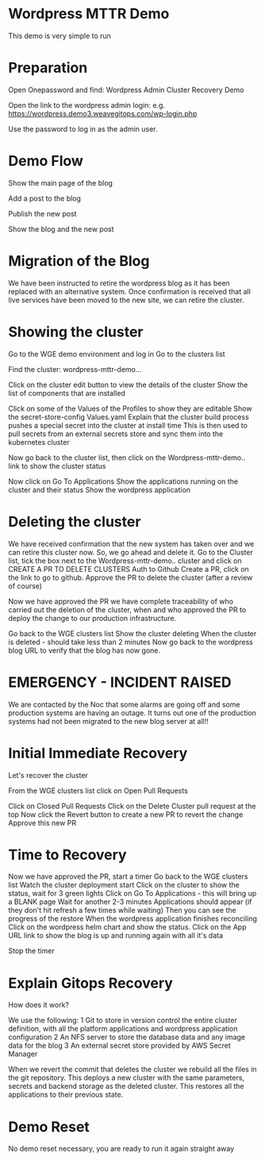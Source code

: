 # Wordpress MTTR Demo

This demo is very simple to run

# Preparation

Open Onepassword and find:
Wordpress Admin Cluster Recovery Demo

Open the link to the wordpress admin login:
e.g.
https://wordpress.demo3.weavegitops.com/wp-login.php

Use the password to log in as the admin user.

# Demo Flow

Show the main page of the blog

Add a post to the blog

Publish the new post

Show the blog and the new post

# Migration of the Blog

We have been instructed to retire the wordpress blog as it has been replaced with an alternative system.
Once confirmation is received that all live services have been moved to the new site, we can retire the cluster.

# Showing the cluster

Go to the WGE demo environment and log in
Go to the clusters list

Find the cluster: wordpress-mttr-demo...

Click on the cluster edit button to view the details of the cluster
Show the list of components that are installed

Click on some of the Values of the Profiles to show they are editable
Show the secret-store-config Values.yaml
Explain that the cluster build process pushes a special secret into the cluster at install time 
This is then used to pull secrets from an external secrets store and sync them into the kubernetes cluster

Now go back to the cluster list, then click on the Wordpress-mttr-demo.. link to show the cluster status

Now click on Go To Applications
Show the applications running on the cluster and their status
Show the wordpress application

# Deleting the cluster

We have received confirmation that the new system has taken over and we can retire this cluster now.
So, we go ahead and delete it.
Go to the Cluster list, tick the box next to the Wordpress-mttr-demo.. cluster and click on CREATE A PR TO DELETE CLUSTERS
Auth to Github
Create a PR, click on the link to go to github.
Approve the PR to delete the cluster (after a review of course)

Now we have approved the PR we have complete traceability of who carried out the deletion of the cluster, when and who approved the PR to deploy the change to our production infrastructure.

Go back to the WGE clusters list
Show the cluster deleting
When the cluster is deleted - should take less than 2 minutes
Now go back to the wordpress blog URL to verify that the blog has now gone.

# EMERGENCY - INCIDENT RAISED

We are contacted by the Noc that some alarms are going off and some production systems are having an outage.
It turns out one of the production systems had not been migrated to the new blog server at all!!

# Initial Immediate Recovery

Let's recover the cluster

From the WGE clusters list click on Open Pull Requests

Click on Closed Pull Requests
Click on the Delete Cluster pull request at the top
Now click the Revert button to create a new PR to revert the change
Approve this new PR

# Time to Recovery

Now we have approved the PR, start a timer
Go back to the WGE clusters list
Watch the cluster deployment start
Click on the cluster to show the status, wait for 3 green lights
Click on Go To Applications - this will bring up a BLANK page
Wait for another 2-3 minutes
Applications should appear (if they don't hit refresh a few times while waiting)
Then you can see the progress of the restore
When the wordpress application finishes reconciling
Click on the wordpress helm chart and show the status.
Click on the App URL link to show the blog is up and running again with all it's data

Stop the timer

# Explain Gitops Recovery

How does it work?

We use the following:
1 Git to store in version control the entire cluster definition, with all the platform applications and wordpress application configuration
2 An NFS server to store the database data and any image data for the blog
3 An external secret store provided by AWS Secret Manager

When we revert the commit that deletes the cluster we rebuild all the files in the git repository.
This deploys a new cluster with the same parameters, secrets and backend storage as the deleted cluster.
This restores all the applications to their previous state.

# Demo Reset

No demo reset necessary, you are ready to run it again straight away